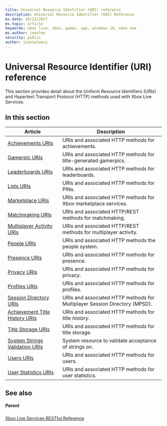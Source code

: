 ```yaml
---
title: Universal Resource Identifier (URI) reference
description: Universal Resource Identifier (URI) Reference
ms.date: 10/12/2017
ms.topic: article
keywords: xbox live, xbox, games, uwp, windows 10, xbox one
ms.author: joanlee
security: public
author: joannaleecy
---
```


# Universal Resource Identifier (URI) reference

This section provides detail about the Uniform Resource Identifiers (URIs) and Hypertext Transport Protocol (HTTP) methods used with Xbox Live Services.


<a id="ID4EAB"></a>

## In this section

| Article | Description |
|---------|-------------|
| [Achievements URIs](achievements/atoc-reference-achievementsv2.md) | URIs and associated HTTP methods for achievements. |
| [Gamerpic URIs](gamerpic/atoc-reference-gamerpic.md) | URIs and associated HTTP methods for title-generated gamerpics. |
| [Leaderboards URIs](leaderboard/atoc-reference-leaderboard.md) | URIs and associated HTTP methods for leaderboards. |
| [Lists URIs](lists/atoc-reference-lists.md) | URIs and associated HTTP methods for PINs. |
| [Marketplace URIs](marketplace/atoc-reference-marketplace.md) | URIs and associated HTTP methods for Xbox marketplace services. |
| [Matchmaking URIs](matchtickets/atoc-reference-matchtickets.md) | URIs and associated HTTP/REST methods for matchmaking. |
| [Multiplayer Activity URIs](multiplayeractivity/atoc-reference-multiplayer-activity.md) | URIs and associated HTTP/REST methods for multiplayer activity. |
| [People URIs](people/atoc-reference-people.md) | URIs and associated HTTP methods the people system. |
| [Presence URIs](presence/atoc-reference-presence.md) | URIs and associated HTTP methods for presence. |
| [Privacy URIs](privacy/atoc-reference-privacyv2.md) | URIs and associated HTTP methods for privacy. |
| [Profiles URIs](profileV2/atoc-reference-profiles.md) | URIs and associated HTTP methods for profiles. |
| [Session Directory URIs](sessiondirectory/atoc-reference-sessiondirectory.md) | URIs and associated HTTP methods for Multiplayer Session Directory (MPSD). |
| [Achievement Title History URIs](titlehistory/atoc-reference-titlehistoryv2.md) | URIs and associated HTTP methods for *title history*. |
| [Title Storage URIs](storage/atoc-reference-storagev2.md) | URIs and associated HTTP methods for title storage. |
| [System Strings Validation URIs](stringserver/atoc-reference-systemstringsvalidate.md) | System resource to validate acceptance of strings on. |
| [Users URIs](users/atoc-reference-users.md) | URIs and associated HTTP methods for users. |
| [User Statistics URIs](userstats/atoc-reference-userstats.md) | URIs and associated HTTP methods for user statistics. |


<a id="ID4E5C"></a>

## See also


<a id="ID4EAD"></a>

##### Parent

[Xbox Live Services RESTful Reference](../atoc-xboxlivews-reference.md)